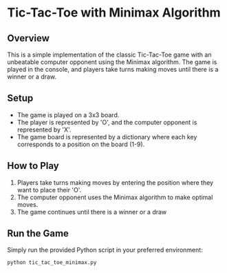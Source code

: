 # Tic-Tac-Toe with Minimax Algorithm

## Overview
This is a simple implementation of the classic Tic-Tac-Toe game with an unbeatable computer opponent using the Minimax algorithm. The game is played in the console, and players take turns making moves until there is a winner or a draw.

## Setup
- The game is played on a 3x3 board.
- The player is represented by 'O', and the computer opponent is represented by 'X'.
- The game board is represented by a dictionary where each key corresponds to a position on the board (1-9).

## How to Play
1. Players take turns making moves by entering the position where they want to place their 'O'.
2. The computer opponent uses the Minimax algorithm to make optimal moves.
3. The game continues until there is a winner or a draw

## Run the Game
Simply run the provided Python script in your preferred environment:

```bash
python tic_tac_toe_minimax.py
```
